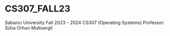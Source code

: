 # CS307_FALL23
Sabancı University Fall 2023 - 2024 CS307 (Operating Systems) Professor: Süha Orhun Mutluergil
